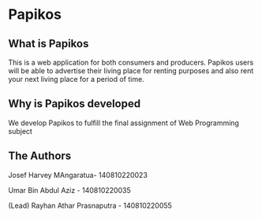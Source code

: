 # Papikos

## What is Papikos

This is a web application for both consumers and producers. Papikos users will be able to advertise their living place for renting purposes and also rent your next living place for a period of time.

## Why is Papikos developed

We develop Papikos to fulfill the final assignment of Web Programming subject

## The Authors

Josef Harvey MAngaratua- 140810220023

Umar Bin Abdul Aziz - 140810220035

(Lead) Rayhan Athar Prasnaputra - 140810220055
